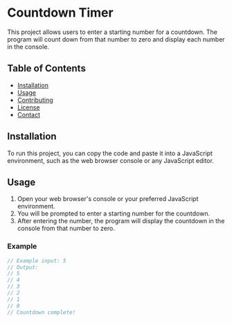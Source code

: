 # Countdown Timer

This project allows users to enter a starting number for a countdown. The program will count down from that number to zero and display each number in the console.

## Table of Contents
- [Installation](#installation)
- [Usage](#usage)
- [Contributing](#contributing)
- [License](#license)
- [Contact](#contact)

## Installation

To run this project, you can copy the code and paste it into a JavaScript environment, such as the web browser console or any JavaScript editor.

## Usage

1. Open your web browser's console or your preferred JavaScript environment.
2. You will be prompted to enter a starting number for the countdown.
3. After entering the number, the program will display the countdown in the console from that number to zero.

### Example

```javascript
// Example input: 5
// Output: 
// 5
// 4
// 3
// 2
// 1
// 0
// Countdown complete!
